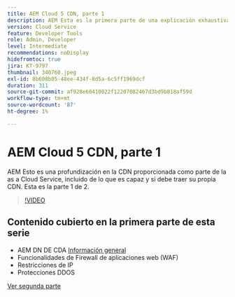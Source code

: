 ```yaml
---
title: AEM Cloud 5 CDN, parte 1
description: AEM Esta es la primera parte de una explicación exhaustiva de la red de distribución de contenido (CDN) de as a Cloud Service.
version: Cloud Service
feature: Developer Tools
role: Admin, Developer
level: Intermediate
recommendations: noDisplay
hidefromtoc: true
jira: KT-9797
thumbnail: 340760.jpeg
exl-id: 8b608b05-48ee-434f-8d5a-6c5ff1969dcf
duration: 311
source-git-commit: af928e60410022f12207082467d3bd9b818af59d
workflow-type: tm+mt
source-wordcount: '87'
ht-degree: 1%

---
```


# AEM Cloud 5 CDN, parte 1

AEM Esto es una profundización en la CDN proporcionada como parte de la as a Cloud Service, incluido de lo que es capaz y si debe traer su propia CDN. Esta es la parte 1 de 2.

>[!VIDEO](https://video.tv.adobe.com/v/340760?quality=12&learn=on)

## Contenido cubierto en la primera parte de esta serie

+ AEM DN DE CDA [Información general](https://experienceleague.adobe.com/docs/experience-manager-cloud-service/content/implementing/content-delivery/cdn.html?lang=es)
+ Funcionalidades de Firewall de aplicaciones web (WAF)
+ Restricciones de IP
+ Protecciones DDOS

[Ver segunda parte](cloud5-aem-cdn-part2.md)